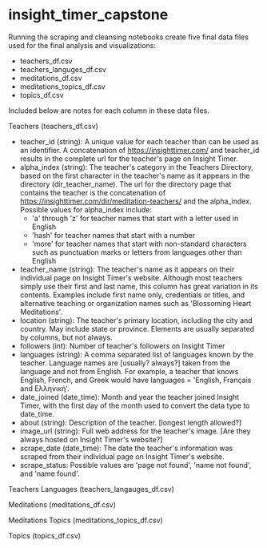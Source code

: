 # insight_timer_capstone
Running the scraping and cleansing notebooks create five final data files used for the final analysis and visualizations:
- teachers_df.csv
- teachers_languges_df.csv
- meditations_df.csv
- meditations_topics_df.csv
- topics_df.csv

Included below are notes for each column in these data files.

Teachers (teachers_df.csv)
- teacher_id (string): A unique value for each teacher than can be used as an identifier. A concatenation of https://insighttimer.com/ and teacher_id results in the complete url for the teacher's page on Insight Timer.
- alpha_index (string): The teacher's category in the Teachers Directory, based on the first character in the teacher's name as it appears in the directory (dir_teacher_name). The url for the directory page that contains the teacher is the concatenation of https://insighttimer.com/dir/meditation-teachers/ and the alpha_index.
Possible values for alpha_index include:
  - 'a' through 'z' for teacher names that start with a letter used in English
  - 'hash' for teacher names that start with a number
  - 'more' for teacher names that start with non-standard characters such as punctuation marks or letters from languages other than English
- teacher_name (string): The teacher's name as it appears on their individual page on Insight Timer's website. Although most teachers simply use their first and last name, this column has great variation in its contents. Examples include first name only, credentials or titles, and alternative teaching or organization names such as 'Blossoming Heart Meditations'.
- location (string): The teacher's primary location, including the city and country. May include state or province. Elements are usually separated by columns, but not always.
- followers (int): Number of teacher's followers on Insight Timer
- languages (string): A comma separated list of languages known by the teacher. Language names are [usually? always?] taken from the language and not from English. For example, a teacher that knows English, French, and Greek would have languages = 'English, Français and Ελληνική'.
- date_joined (date_time): Month and year the teacher joined Insight Timer, with the first day of the month used to convert the data type to date_time.
- about (string): Description of the teacher. [longest length allowed?]
- image_url (string): Full web address for the teacher's image. [Are they always hosted on Insight Timer's website?]
- scrape_date (date_time): The date the teacher's information was scraped from their individual page on Insight Timer's website.
- scrape_status: Possible values are 'page not found', 'name not found', and 'name found'.

Teachers Languages (teachers_langauges_df.csv)

Meditations (meditations_df.csv)

Meditations Topics (meditations_topics_df.csv)

Topics (topics_df.csv)
